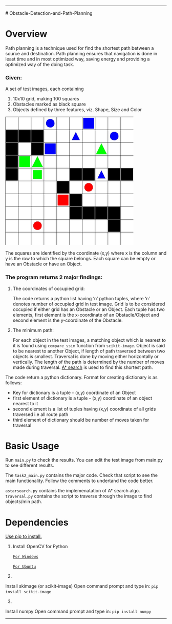 <hr>
# Obstacle-Detection-and-Path-Planning

Overview
============
Path planning is a technique used for find the shortest path between a source and destination.
Path planning ensures that navigation is done in least time and in most optimized way, saving energy and providing a optimized way of the doing task.

### Given:

A set of test images, each containing

1. 10x10 grid, making 100 squares
2. Obstacles marked as black square
3. Objects defined by three features, viz. Shape, Size and Color 

<img src="https://raw.githubusercontent.com/Aniruddha-Tapas/Obstacle-Detection-and-Path-Planning/master/test_images/test_image4.jpg" width="400" height= "400" />

The squares are identified by the coordinate (x,y) where x is the column and y is the row to which the square belongs. Each square
can be empty or have an Obstacle or have an Object.

### The program returns 2 major findings:

1. The coordinates of occupied grid:

	The code returns a python list having ‘n’ python tuples, where ‘n’ denotes number of occupied grid in test image. Grid is to be considered occupied if either grid has an Obstacle or an Object. Each tuple has two elements, first element is the x-coordinate of an Obstacle/Object and second element is the y-coordinate of the Obstacle.

2. The minimum path:

	For each object in the test images, a matching object which is nearest to it is found using `compare_ssim` function from `scikit-image`. Object is said to be nearest to another Object, if length of path traversed between two objects is smallest. Traversal is done by moving either horizontally or vertically. The length of the path is determined by the number of moves made during traversal. [A* search](https://en.wikipedia.org/wiki/A*_search_algorithm) is used to find this shortest path.


The code return a python dictionary. Format for creating dictionary is as follows:
* Key for dictionary is a tuple - (x,y) coordinate of an Object
* first element of dictionary is a tuple - (x,y) coordinate of an object nearest to it
* second element is a list of tuples having (x,y) coordinate of all grids traversed i.e all route path
* third element of dictionary should be number of moves taken for traversal


Basic Usage
===========

Run `main.py` to check the results.
You can edit the test image from main.py to see different results.

The `task2_main.py` contains the major code.
Check that script to see the main functionality.
Follow the comments to undertand the code better.

`astarsearch.py` contains the implemenatation of A* search algo. 
`traversal.py` contains the script to traverse through the image to find objects/min path. 

Dependencies
============

[Use pip to install.](https://pypi.python.org/pypi/pip)

1.  Install OpenCV for Python

	[`For Windows`](http://docs.opencv.org/3.1.0/d5/de5/tutorial_py_setup_in_windows.html)

	[`For Ubuntu`](http://www.pyimagesearch.com/2015/06/22/install-opencv-3-0-and-python-2-7-on-ubuntu/)

2. 
Install skimage (or scikit-image)
Open command prompt and type in:
```pip install scikit-image```

3. 
Install numpy 
Open command prompt and type in:
```pip install numpy```


<hr>
